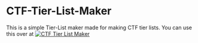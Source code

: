 # CTF-Tier-List-Maker
This is a simple Tier-List maker made for making CTF tier lists. You can use this over at [![CTF Tier List Maker](https://img.shields.io/badge/CTF%20Tier%20List%20Maker-Click%20Here-blue)](Chickaboo.github.io)


